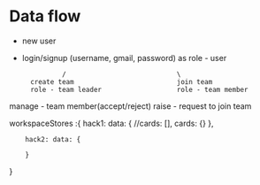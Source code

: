 # Data flow

- new user
- login/signup (username, gmail, password) as role - user

                /                            \
        create team                          join team
        role - team leader                   role - team member

manage - team member(accept/reject)          raise - request to join team



workspaceStores :{
        hack1: data: {
                //cards: [],
                cards: {}
        },

        hack2: data: {

        }
}